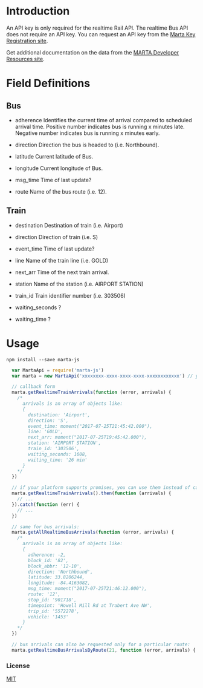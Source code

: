 
# Introduction

An API key is only required for the realtime Rail API. The realtime Bus API does not require an API key. You can request an API key from the [Marta Key Registration site](http://www.itsmarta.com/developer-reg-rtt.aspx).

Get additional documentation on the data from the [MARTA Developer Resources site](http://www.itsmarta.com/app-developer-resources.aspx).

# Field Definitions

## Bus
* adherence
Identifies the current time of arrival compared to scheduled arrival time. Positive number indicates bus is running x minutes late. Negative number indicates bus is running x minutes early.

* direction
Direction the bus is headed to (i.e. Northbound).

* latitude
Current latitude of Bus.

* longitude
Current longitude of Bus.

* msg_time
Time of last update?

* route
Name of the bus route (i.e. 12).

## Train
* destination
Destination of train (i.e. Airport)

* direction
Direction of train (i.e. S)

* event_time
Time of last update?

* line
Name of the train line (i.e. GOLD)

* next_arr
Time of the next train arrival.

* station
Name of the station (i.e. AIRPORT STATION)

* train_id
Train identifier number (i.e. 303506)

* waiting_seconds
?

* waiting_time
?


# Usage

    npm install --save marta-js

```js
  var MartaApi = require('marta-js')
  var marta = new MartaApi('xxxxxxxx-xxxx-xxxx-xxxx-xxxxxxxxxxxx') // your API key

  // callback form
  marta.getRealtimeTrainArrivals(function (error, arrivals) {
    /*
      arrivals is an array of objects like:
      {
        destination: 'Airport',
        direction: 'S',
        event_time: moment("2017-07-25T21:45:42.000"),
        line: 'GOLD',
        next_arr: moment("2017-07-25T19:45:42.000"),
        station: 'AIRPORT STATION',
        train_id: '303506',
        waiting_seconds: 1608,
        waiting_time: '26 min'
      }
    */
  })

  // if your platform supports promises, you can use them instead of callbacks:
  marta.getRealtimeTrainArrivals().then(function (arrivals) {
    // ...
  }).catch(function (err) {
    // ...
  })

  // same for bus arrivals:
  marta.getAllRealtimeBusArrivals(function (error, arrivals) {
    /*
      arrivals is an array of objects like:
      {
        adherence: -2,
        block_id: '82',
        block_abbr: '12-10',
        direction: 'Northbound',
        latitude: 33.8206244,
        longitude: -84.4163082,
        msg_time: moment("2017-07-25T21:46:12.000"),
        route: '12',
        stop_id: '901718',
        timepoint: 'Howell Mill Rd at Trabert Ave NW',
        trip_id: '5572278',
        vehicle: '1453'
      }
    */
  })

  // bus arrivals can also be requested only for a particular route:
  marta.getRealtimeBusArrivalsByRoute(21, function (error, arrivals) { ... })
```


### License

[MIT](LICENSE)
